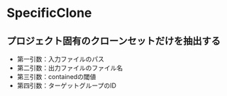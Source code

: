 # SpecificClone
## プロジェクト固有のクローンセットだけを抽出する
* 第一引数：入力ファイルのパス
* 第二引数：出力ファイルのファイル名
* 第三引数：containedの閾値
* 第四引数：ターゲットグループのID